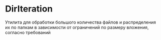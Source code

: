 # DirIteration

Утилита для обработки большого количества файлов и распределения их по папкам в зависимости от ограничений по размеру вложения, согласно требований
